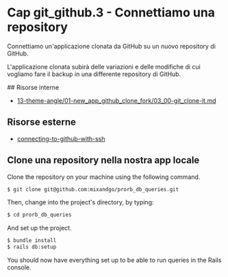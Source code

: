 # <a name="top"></a> Cap git_github.3 - Connettiamo una repository

Connettiamo un'applicazione clonata da GitHub su un nuovo repository di GitHub.

L'applicazione clonata subirà delle variazioni e delle modifiche di cui vogliamo fare il backup in una differente repository di GitHub.



## Risorse interne

- [13-theme-angle/01-new_app_github_clone_fork/03_00-git_clone-it.md]()



## Risorse esterne

- [connecting-to-github-with-ssh](https://help.github.com/articles/connecting-to-github-with-ssh/)



## Clone una repository nella nostra app locale

Clone the repository on your machine using the following command.

```bash
$ git clone git@github.com:mixandgo/prorb_db_queries.git
```

Then, change into the project's directory, by typing:

```bash
$ cd prorb_db_queries
```

And set up the project.

```bash
$ bundle install
$ rails db:setup
```

You should now have everything set up to be able to run queries in the Rails console.
